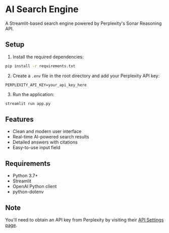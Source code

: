 # AI Search Engine

A Streamlit-based search engine powered by Perplexity's Sonar Reasoning API.

## Setup

1. Install the required dependencies:
```bash
pip install -r requirements.txt
```

2. Create a `.env` file in the root directory and add your Perplexity API key:
```
PERPLEXITY_API_KEY=your_api_key_here
```

3. Run the application:
```bash
streamlit run app.py
```

## Features

- Clean and modern user interface
- Real-time AI-powered search results
- Detailed answers with citations
- Easy-to-use input field

## Requirements

- Python 3.7+
- Streamlit
- OpenAI Python client
- python-dotenv

## Note

You'll need to obtain an API key from Perplexity by visiting their [API Settings page](https://www.perplexity.ai/pplx-api).
